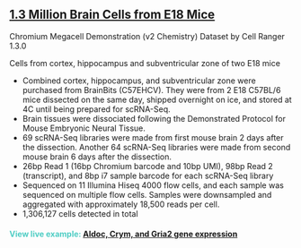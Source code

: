 ## [1.3 Million Brain Cells from E18 Mice](https://support.10xgenomics.com/single-cell/datasets/1M_neurons)
Chromium Megacell Demonstration (v2 Chemistry) Dataset by Cell Ranger 1.3.0

Cells from cortex, hippocampus and subventricular zone of two E18 mice


* Combined cortex, hippocampus, and subventricular zone were purchased from BrainBits (C57EHCV). They were from 2 E18 C57BL/6 mice dissected on the same day, shipped overnight on ice, and stored at 4C until being prepared for scRNA-Seq.
* Brain tissues were dissociated following the Demonstrated Protocol for Mouse Embryonic Neural Tissue.
* 69 scRNA-Seq libraries were made from first mouse brain 2 days after the dissection. Another 64 scRNA-Seq libraries were made from second mouse brain 6 days after the dissection.
* 26bp Read 1 (16bp Chromium barcode and 10bp UMI), 98bp Read 2 (transcript), and 8bp i7 sample barcode for each scRNA-Seq library
* Sequenced on 11 Illumina Hiseq 4000 flow cells, and each sample was sequenced on multiple flow cells. Samples were downsampled and aggregated with approximately 18,500 reads per cell.
* 1,306,127 cells detected in total

#### <span style="color:#4ecdc4">View live example: [<u>Aldoc, Crym, and Gria2 gene expression</u>](http://dev.xenabrowser.net/heatmap/?bookmark=5979cfb485016987ed362f774c3229d0)</span>
